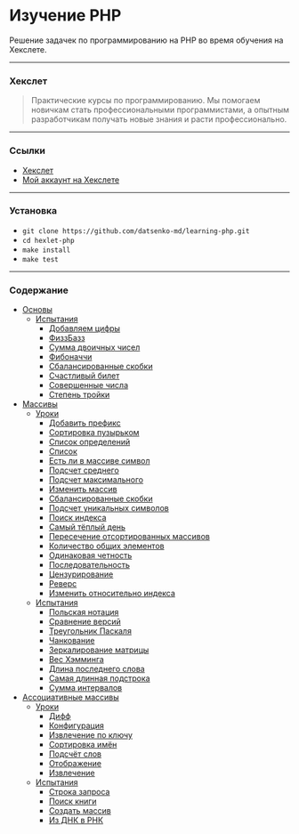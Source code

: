 # Изучение PHP

Решение задачек по программированию на PHP во время обучения на Хекслете.

---

### Хекслет

>Практические курсы по программированию. Мы помогаем новичкам стать профессиональными программистами, а опытным разработчикам получать новые знания и расти профессионально.

---

### Ссылки
* [Хекслет](https://ru.hexlet.io)
* [Мой аккаунт на Хекслете](https://ru.hexlet.io/u/datsenko_md)

---

### Установка

* `git clone https://github.com/datsenko-md/learning-php.git`
* `cd hexlet-php`
* `make install`
* `make test`

---

### Содержание

* [Основы](src/Basics)
    * [Испытания](src/Basics/Challenges)
        * [Добавляем цифры](src/Basics/Challenges/AddDigits)
        * [ФиззБазз](src/Basics/Challenges/FizzBuzz)
        * [Сумма двоичных чисел](src/Basics/Challenges/BinarySum)
        * [Фибоначчи](src/Basics/Challenges/Fib)
        * [Сбалансированные скобки](src/Basics/Challenges/IsBalanced)
        * [Счастливый билет](src/Basics/Challenges/IsHappy)
        * [Совершенные числа](src/Basics/Challenges/IsPerfect)
        * [Степень тройки](src/Basics/Challenges/IsPowerOfThree)
* [Массивы](src/Arrays)
    * [Уроки](src/Arrays/Lessons)
        * [Добавить префикс](src/Arrays/Lessons/AddPrefix)
        * [Сортировка пузырьком](src/Arrays/Lessons/BubbleSort)
        * [Список определений](src/Arrays/Lessons/BuildDefinitionList)
        * [Список](src/Arrays/Lessons/BuildList)
        * [Есть ли в массиве символ](src/Arrays/Lessons/FieldCheck)
        * [Подсчет среднего](src/Arrays/Lessons/CalculateAverage)
        * [Подсчет максимального](src/Arrays/Lessons/CalculateMax)
        * [Изменить массив](src/Arrays/Lessons/ChangeArray)
        * [Сбалансированные скобки](src/Arrays/Lessons/CheckIfBalanced)
        * [Подсчет уникальных символов](src/Arrays/Lessons/CountUniqChars)
        * [Поиск индекса](src/Arrays/Lessons/FindIndex)
        * [Самый тёплый день](src/Arrays/Lessons/GetIndexOfWarmestDay)
        * [Пересечение отсортированных массивов](src/Arrays/Lessons/GetIntersectionOfSortedArrays)
        * [Количество общих элементов](src/Arrays/Lessons/GetSameCount)
        * [Одинаковая четность](src/Arrays/Lessons/GetSameParity)
        * [Последовательность](src/Arrays/Lessons/IsContinuousSequence)
        * [Цензурирование](src/Arrays/Lessons/MakeCensored)
        * [Реверс](src/Arrays/Lessons/ReverseArray)
        * [Изменить относительно индекса](src/Arrays/Lessons/SwapElementsInArray)
    * [Испытания](src/Arrays/Challenges)
        * [Польская нотация](src/Arrays/Challenges/CalcInPolishNotation)
        * [Сравнение версий](src/Arrays/Challenges/CompareVersion)
        * [Треугольник Паскаля](src/Arrays/Challenges/GeneratePascalTriangleString)
        * [Чанкование](src/Arrays/Challenges/GetChunked)
        * [Зеркалирование матрицы](src/Arrays/Challenges/GetMirrorMatrix)
        * [Вес Хэмминга](src/Arrays/Challenges/HammingWeight)
        * [Длина последнего слова](src/Arrays/Challenges/LengthOfLastWord)
        * [Самая длинная подстрока](src/Arrays/Challenges/LongestLength)
        * [Сумма интервалов](src/Arrays/Challenges/SummaryRanges)
* [Ассоциативные массивы](src/AssociativeArrays)
    * [Уроки](src/AssociativeArrays/Lessons)
        * [Дифф](src/AssociativeArrays/Lessons/GenDiff)
        * [Конфигурация](src/AssociativeArrays/Lessons/GetComposerFileData)
        * [Извлечение по ключу](src/AssociativeArrays/Lessons/GetIn)
        * [Сортировка имён](src/AssociativeArrays/Lessons/GetSortedNames)
        * [Подсчёт слов](src/AssociativeArrays/Lessons/GetWordsCount)
        * [Отображение](src/AssociativeArrays/Lessons/Map)
        * [Извлечение](src/AssociativeArrays/Lessons/Pick)
    * [Испытания](src/AssociativeArrays/Challenges)
        * [Строка запроса](src/AssociativeArrays/Challenges/BuildQueryString)
        * [Поиск книги](src/AssociativeArrays/Challenges/FindWhere)
        * [Создать массив](src/AssociativeArrays/Challenges/FromPairs)
        * [Из ДНК в РНК](src/AssociativeArrays/Challenges/ToRna)

